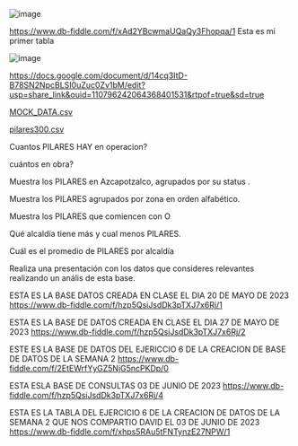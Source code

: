 ![image](https://user-images.githubusercontent.com/91554777/235196884-6cfb1909-3699-4c0f-ad0f-09ff27471105.png)

https://www.db-fiddle.com/f/xAd2YBcwmaUQaQy3Fhopqa/1
Esta es mi primer tabla

![image](https://user-images.githubusercontent.com/91554777/235502032-0d8f2296-5816-422b-93b5-be9def027bad.png)


https://docs.google.com/document/d/14cq3ItD-B78SN2NpcBLSI0uZuc0Zv1bM/edit?usp=share_link&ouid=110796242064368401531&rtpof=true&sd=true


[MOCK_DATA.csv](https://github.com/escuelaDeCodigoMargaritaMaza/Base_de_Datos/files/11403101/MOCK_DATA.csv)

[pilares300.csv](https://github.com/escuelaDeCodigoMargaritaMaza/Base_de_Datos/files/11403113/pilares300.csv)

Cuantos PILARES HAY en operacion?

cuántos en obra?

Muestra los PILARES en Azcapotzalco, agrupados por su status .

Muestra los PILARES agrupados por zona en orden alfabético.

Muestra los PILARES que comiencen con O

Qué alcaldía tiene más y cual menos PILARES.

Cuál es el promedio de PILARES por alcaldía

Realiza una presentación con los datos que consideres relevantes realizando un anális de esta base.

ESTA ES LA BASE DATOS CREADA EN CLASE EL DIA 20 DE MAYO DE 2023
https://www.db-fiddle.com/f/hzp5QsiJsdDk3pTXJ7x6Rj/1


ESTA ES LA BASE DE DATOS CREADA EN CLASE EL DIA 27 DE MAYO DE 2023
https://www.db-fiddle.com/f/hzp5QsiJsdDk3pTXJ7x6Rj/2


ESTE ES LA BASE DE DATOS DEL EJERICCIO 6 DE LA CREACION DE BASE DE DATOS DE LA SEMANA 2
https://www.db-fiddle.com/f/2EtEWrfYyGZ5NjG5ncPKDp/0

ESTA ESLA BASE DE CONSULTAS 03 DE JUNIO DE 2023
https://www.db-fiddle.com/f/hzp5QsiJsdDk3pTXJ7x6Rj/4

ESTA ES LA TABLA DEL EJERCICIO 6 DE LA CREACION DE DATOS DE LA SEMANA 2 QUE NOS COMPARTIO DAVID EL 03 DE JUNIO DE 2023
https://www.db-fiddle.com/f/xhps5RAu5tFNTynzE27NPW/1
